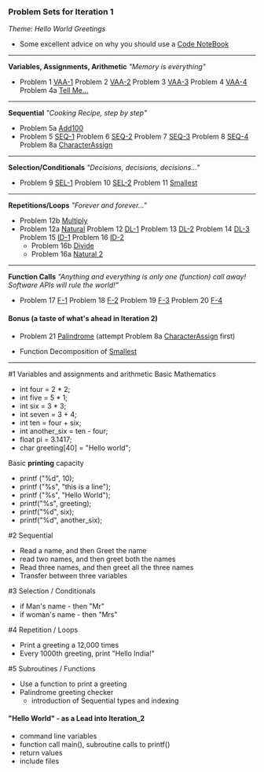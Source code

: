 ### Problem Sets for Iteration 1
_Theme: Hello World Greetings_
- Some excellent advice on why you should use a [Code NoteBook](docs/Java%20Rockstar.md)

---
**Variables, Assignments, Arithmetic** _"Memory is everything"_
- Problem 1 [VAA-1](https://10.100.1.147/cloudcoder/#exercise?c=26,p=940)
  Problem 2  [VAA-2](https://10.100.1.147/cloudcoder/#exercise?c=26,p=941) 
  Problem 3 [VAA-3](https://10.100.1.147/cloudcoder/#exercise?c=26,p=943) 
  Problem 4 [VAA-4](https://10.100.1.147/cloudcoder/#exercise?c=26,p=942)
  Problem 4a [Tell Me...](https://10.100.1.147/cloudcoder/#exercise?c=26,p=962)

---
**Sequential** _"Cooking Recipe, step by step"_
- Problem 5a [Add100](https://10.100.1.147/cloudcoder/#exercise?c=28,p=1093)
- Problem 5 [SEQ-1](https://10.100.1.147/cloudcoder/#exercise?c=26,p=944) 
  Problem 6 [SEQ-2](https://10.100.1.147/cloudcoder/#exercise?c=26,p=945) 
  Problem 7 [SEQ-3](https://10.100.1.147/cloudcoder/#exercise?c=26,p=946) 
  Problem 8 [SEQ-4](https://10.100.1.147/cloudcoder/#exercise?c=26,p=947)
  Problem 8a [CharacterAssign](https://10.100.1.147/cloudcoder/#exercise?c=26,p=1007)

---
**Selection/Conditionals** _"Decisions, decisions, decisions..."_
- Problem 9 [SEL-1](https://10.100.1.147/cloudcoder/#exercise?c=27,p=949) 
  Problem 10 [SEL-2](https://10.100.1.147/cloudcoder/#exercise?c=27,p=948) 
  Problem 11 [Smallest](https://10.100.1.147/cloudcoder/#exercise?c=27,p=888) 

---
**Repetitions/Loops** _"Forever and forever..."_
- Problem 12b [Multiply](https://10.100.1.147/cloudcoder/#exercise?c=28,p=1094)
- Problem 12a [Natural](https://10.100.1.147/cloudcoder/#exercise?c=28,p=909)
  Problem 12 [DL-1](https://10.100.1.147/cloudcoder/#exercise?c=28,p=950) 
  Problem 13 [DL-2](https://10.100.1.147/cloudcoder/#exercise?c=28,p=951) 
  Problem 14 [DL-3](https://10.100.1.147/cloudcoder/#exercise?c=28,p=952) 
  Problem 15 [ID-1](https://10.100.1.147/cloudcoder/#exercise?c=28,p=953) 
  Problem 16 [ID-2](https://10.100.1.147/cloudcoder/#exercise?c=28,p=954) 
  - Problem 16b [Divide](https://10.100.1.147/cloudcoder/#exercise?c=28,p=1095)
  - Problem 16a [Natural 2](https://10.100.1.147/cloudcoder/#exercise?c=28,p=961)

---
**Function Calls** _"Anything and everything is only one (function) call away! Software APIs will rule the world!"_
- Problem 17 [F-1](https://10.100.1.147/cloudcoder/#exercise?c=30,p=956) 
  Problem 18 [F-2](https://10.100.1.147/cloudcoder/#exercise?c=30,p=955)
  Problem 19 [F-3](https://10.100.1.147/cloudcoder/#exercise?c=30,p=958)
  Problem 20 [F-4](https://10.100.1.147/cloudcoder/#exercise?c=30,p=959)

#### Bonus (a taste of what's ahead in Iteration 2)
- Problem 21 [Palindrome](https://10.100.1.147/cloudcoder/#exercise?c=29,p=960) 
(attempt   Problem 8a [CharacterAssign](https://10.100.1.147/cloudcoder/#exercise?c=26,p=1007) first)

- Function Decomposition of [Smallest](https://10.100.1.147/cloudcoder/#edit?c=30,p=1079)

---

#1 Variables and assignments and arithmetic
Basic Mathematics 
- int four = 2 * 2;
- int five =  5 * 1;
- int six = 3 * 3;
- int seven = 3 + 4;
- int ten = four + six; 
- int another_six = ten - four; 
- float pi = 3.1417; 
- char greeting[40] = "Hello world";

Basic **printing** capacity 
  - printf ("%d", 10);
  - printf ("%s", "this is a line"); 
  - printf ("%s", "Hello World");
  - printf("%s", greeting);
  - printf("%d", six);
  - printf("%d", another_six);

#2 Sequential
  - Read a name, and then Greet the name
  - read two names, and then greet both the names
  - Read three names, and then greet all the three names
  - Transfer between three variables

#3 Selection / Conditionals
  - if Man's name - then "Mr"
  - if woman's name - then "Mrs"

#4 Repetition  / Loops
  - Print a greeting a 12,000 times
  - Every 1000th greeting, print "Hello India!"

#5 Subroutines / Functions
  - Use a function to print a greeting
  - Palindrome greeting checker
    - introduction of Sequential types and indexing

#### "Hello World" - as a Lead into Iteration_2
  - command line variables
  - function call main(), subroutine calls to printf()
  - return values 
  - include files
